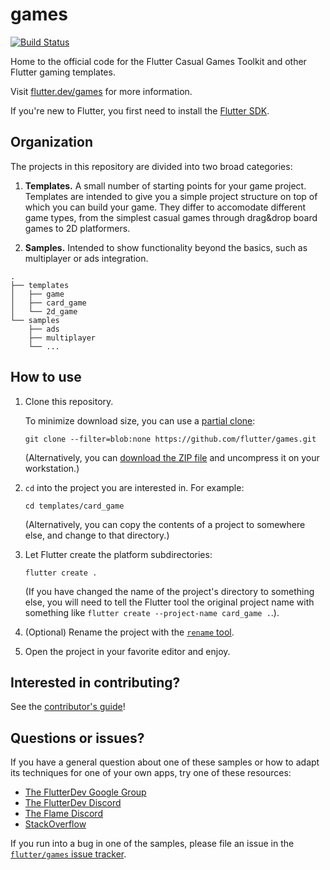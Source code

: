 # games

[![Build Status](https://github.com/flutter/games/workflows/Main%20Branch%20CI/badge.svg)](https://github.com/flutter/games/actions?workflow=Main%20Branch%20CI)

Home to the official code for the Flutter Casual Games Toolkit 
and other Flutter gaming templates.

Visit [flutter.dev/games](https://flutter.dev/games) for more information.

If you're new to Flutter, you first need to install the 
[Flutter SDK](https://flutter.dev/).


## Organization

The projects in this repository are divided into two broad categories:

1. **Templates.** A small number of starting points for your game project.
   Templates are intended to give you a simple project structure
   on top of which you can build your game.
   They differ to accomodate different game types, 
   from the simplest casual games through drag&drop board games
   to 2D platformers.

2. **Samples.** Intended to show functionality beyond the basics,
   such as multiplayer or ads integration.


```text
.
├── templates
│   ├── game
│   ├── card_game
│   └── 2d_game
└── samples
	├── ads
	├── multiplayer
	└── ...
```


## How to use

1. Clone this repository.

   To minimize download size, you can use a 
   [partial clone](https://github.blog/2020-12-21-get-up-to-speed-with-partial-clone-and-shallow-clone/):

   ```shell
   git clone --filter=blob:none https://github.com/flutter/games.git
   ```

   (Alternatively, you can 
   [download the ZIP file](https://github.com/flutter/games/archive/refs/heads/main.zip)
   and uncompress it on your workstation.)

2. `cd` into the project you are interested in. For example:

   ```shell
   cd templates/card_game
   ```

   (Alternatively, you can copy the contents of a project to somewhere else,
   and change to that directory.)

3. Let Flutter create the platform subdirectories:

   ```shell
   flutter create .
   ```

   (If you have changed the name of the project's directory to something else,
   you will need to tell the Flutter tool the original project name
   with something like `flutter create --project-name card_game .`.).

   <!-- 
   Most projects in this repository do _not_ have their platform subdirectories
   (such as `android/`, `ios/` or `web/`) included.
   This mitigates bit rot and significantly reduces the size of the repository.
   --> 

4. (Optional) Rename the project with the 
   [`rename` tool](https://pub.dev/packages/rename).

5. Open the project in your favorite editor and enjoy.


## Interested in contributing?

See the [contributor's guide](CONTRIBUTING.md)!


## Questions or issues?

If you have a general question about one of these samples or how to adapt its
techniques for one of your own apps, try one of these resources:

* [The FlutterDev Google Group](https://groups.google.com/forum/#!forum/flutter-dev)
* [The FlutterDev Discord](https://discord.gg/rflutterdev)
* [The Flame Discord](https://discord.com/invite/pxrBmy4)
* [StackOverflow](https://stackoverflow.com/questions/tagged/flutter)

If you run into a bug in one of the samples, please file an issue in the
[`flutter/games` issue tracker](https://github.com/flutter/games/issues).


